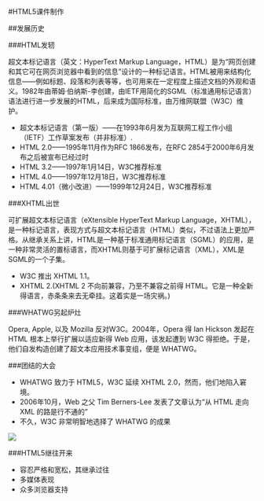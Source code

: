 #HTML5课件制作

##发展历史

###HTML发轫

超文本标记语言（英文：HyperText Markup Language，HTML）是为“网页创建和其它可在网页浏览器中看到的信息”设计的一种标记语言。HTML被用来结构化信息——例如标题、段落和列表等等，也可用来在一定程度上描述文档的外观和语义。1982年由蒂姆·伯纳斯-李创建，由IETF用简化的SGML（标准通用标记语言）语法进行进一步发展的HTML，后来成为国际标准，由万维网联盟（W3C）维护。

- 超文本标记语言（第一版）——在1993年6月发为互联网工程工作小组（IETF）工作草案发布（并非标准）.
- HTML 2.0——1995年11月作为RFC 1866发布，在RFC 2854于2000年6月发布之后被宣布已经过时
- HTML 3.2——1997年1月14日，W3C推荐标准
- HTML 4.0——1997年12月18日，W3C推荐标准
- HTML 4.01（微小改进）——1999年12月24日，W3C推荐标准

###XHTML出世

可扩展超文本标记语言（eXtensible HyperText Markup Language，XHTML），是一种标记语言，表现方式与超文本标记语言（HTML）类似，不过语法上更加严格。从继承关系上讲，HTML是一种基于标准通用标记语言（SGML）的应用，是一种非常灵活的置标语言，而XHTML则基于可扩展标记语言（XML），XML是SGML的一个子集。

- W3C 推出 XHTML 1.1。
- XHTML 2.(XHTML 2 不向前兼容，乃至不兼容之前得 HTML。它是一种全新得语言，赤条条来去无牵挂。这着实是一场灾祸。)

###WHATWG另起炉灶

Opera, Apple, 以及 Mozilla 反对W3C。2004年，Opera 得 Ian Hickson 发起在 HTML 根本上举行扩展以适应新得 Web 应用，该发起遭到 W3C 得拒绝。于是，他们自发构造创建了超文本应用技术事变组，便是 WHATWG。

###团结的大会

- WHATWG 致力于 HTML5，W3C 延续 XHTML 2.0，然而，他们地陷入窘境。
- 2006年10月，Web 之父 Tim Berners-Lee 发表了文章认为“从 HTML 走向 XML 的路是行不通的”
- 不久，W3C 非常明智地选择了 WHATWG 的成果

![](http://wxpictures.qiniudn.com/abouthtml5.jpg)

###HTML5继往开来

- 容忍严格和宽松，其继承过往
- 多媒体表现
- 众多浏览器支持
